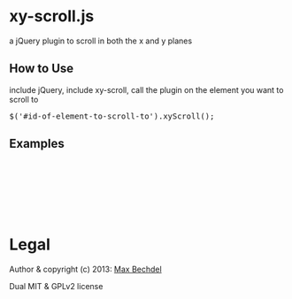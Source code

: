 # xy-scroll.js
a jQuery plugin to scroll in both the x and y planes

## How to Use
include jQuery, include xy-scroll, call the plugin on the element you want to scroll to

<pre>$('#id-of-element-to-scroll-to').xyScroll();</pre>


## Examples

<pre>
<script type="text/javascript" src="js/jquery.min.js"></script>
<script type="text/javascript" src="js/xy.scroll.js"></script>
<script>$('#id-of-element-to-scroll-to').xyScroll();</script>
</pre>


# Legal

Author & copyright (c) 2013: [Max Bechdel](https://github.com/veritascs)

Dual MIT & GPLv2 license

